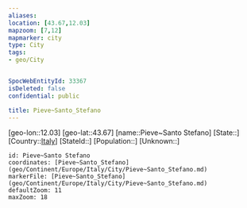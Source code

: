 ```yaml
---
aliases: 
location: [43.67,12.03]
mapzoom: [7,12] 
mapmarker: city 
type: City
tags:
- geo/City


SpocWebEntityId: 33367
isDeleted: false
confidential: public

title: Pieve~Santo_Stefano
---
```

[geo-lon::12.03]
[geo-lat::43.67]
[name::Pieve~Santo Stefano]
[State::]
[Country::[Italy](geo/Continent/Europe/Italy.md)]
[StateId::]
[Population::]
[Unknown::]


```leaflet
id: Pieve~Santo Stefano
coordinates: [Pieve~Santo_Stefano](geo/Continent/Europe/Italy/City/Pieve~Santo_Stefano.md)
markerFile: [Pieve~Santo_Stefano](geo/Continent/Europe/Italy/City/Pieve~Santo_Stefano.md)
defaultZoom: 11 
maxZoom: 18
```


